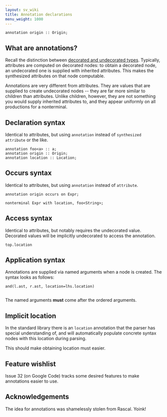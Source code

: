 ```yaml
---
layout: sv_wiki
title: Annotation declarations
menu_weight: 1000
---
```



```
annotation origin :: Origin;
```

## What are annotations?

Recall the distinction between [decorated and undecorated
types](../../../concepts/decorated-vs-undecorated). Typically, attributes are
computed on decorated nodes: to obtain a decorated node, an
undecorated one is supplied with inherited attributes. This makes the
synthesized attributes on that node computable. 

Annotations are very different from attributes. They are values that are supplied to create undecorated nodes -- they are far more similar to children than attributes.  Unlike children, however, they are not something you would supply inherited attributes to, and they appear uniformly on all productions for a nonterminal.

## Declaration syntax

Identical to attributes, but using `annotation` instead of `synthesized attribute` or the like.

```
annotation foo<a> :: a;
annotation origin :: Origin;
annotation location :: Location;
```

## Occurs syntax

Identical to attributes, but using `annotation` instead of `attribute`.

```
annotation origin occurs on Expr;

nonterminal Expr with location, foo<String>;
```

## Access syntax

Identical to attributes, but notably requires the undecorated value. Decorated values will be implicitly undecorated to access the annotation.

```
top.location
```

## Application syntax

Annotations are supplied via named arguments when a node is created. The syntax looks as follows:

```
and(l.ast, r.ast, location=lhs.location)


```

The named arguments **must** come after the ordered arguments.

## Implicit location

In the standard library there is an `location` annotation that the parser has special understanding of, and will automatically populate concrete syntax nodes with this location during parsing.

This should make obtaining location must easier.

## Feature wishlist

Issue 32 (on Google Code) tracks some desired features to make annotations easier to use.

## Acknowledgements

The idea for annotations was shamelessly stolen from Rascal. Yoink!
